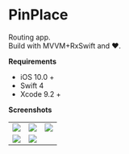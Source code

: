# PinPlace

Routing app.</br>
Build with MVVM+RxSwift and ❤️.

<b> Requirements </b>
 - iOS 10.0 +
 - Swift 4
 - Xcode 9.2 +

<b> Screenshots </b>
<table style="width:100%">
  <tr>
    <td><img src="https://github.com/artemkalinovsky/PinPlace/blob/master/PinPlace/Screenshots/Simulator%20Screen%20Shot%20Jun%2021%2C%202016%2C%2013.03.08.png"/></td>
    <td><img src="https://github.com/artemkalinovsky/PinPlace/blob/master/PinPlace/Screenshots/Simulator%20Screen%20Shot%20Jun%2021%2C%202016%2C%2013.03.15.png"/></td>
    <td><img src="https://github.com/artemkalinovsky/PinPlace/blob/master/PinPlace/Screenshots/Simulator%20Screen%20Shot%20Jun%2021%2C%202016%2C%2013.10.13.png"/></td>	
  </tr>
  <tr>
     <td><img src="https://github.com/artemkalinovsky/PinPlace/blob/master/PinPlace/Screenshots/Simulator%20Screen%20Shot%20Jun%2021%2C%202016%2C%2013.03.25.png"/></td>
      <td><img src="https://github.com/artemkalinovsky/PinPlace/blob/master/PinPlace/Screenshots/Simulator%20Screen%20Shot%20Jun%2021%2C%202016%2C%2013.03.37.png"/></td>
  </tr>
</table>
